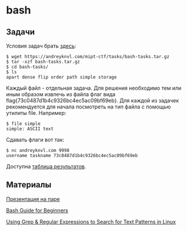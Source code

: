 bash
====

## Задачи

Условия задач брать [здесь](https://andreyknvl.com/mipt-ctf/tasks/bash-tasks.tar.gz):
```
$ wget https://andreyknvl.com/mipt-ctf/tasks/bash-tasks.tar.gz
$ tar -xzf bash-tasks.tar.gz
$ cd bash-tasks/
$ ls
apart dense flip order path simple storage
```

Каждый файл - отдельная задача.
Для решения необходимо тем или иным образом извлечь из файла флаг вида flag{73c0487d1b4c9326bc4ec5ac09bf69eb}.
Для каждой из задачек рекомендуется для начала посмотреть на тип файла с помощью утилиты file.
Например:
```
$ file simple
simple: ASCII text
```

Сдавать флаги вот так:
```
$ nc andreyknvl.com 9998
username taskname 73c0487d1b4c9326bc4ec5ac09bf69eb
```

Доступна [таблица результатов](https://andreyknvl.com/mipt-ctf).

## Материалы

[Презентация на паре](https://github.com/xairy/mipt-ctf/raw/master/01-bash/01-bash-presentation.pdf)

[Bash Guide for Beginners](http://www.tldp.org/LDP/Bash-Beginners-Guide/html/)

[Using Grep & Regular Expressions to Search for Text Patterns in Linux](https://www.digitalocean.com/community/tutorials/using-grep-regular-expressions-to-search-for-text-patterns-in-linux)
